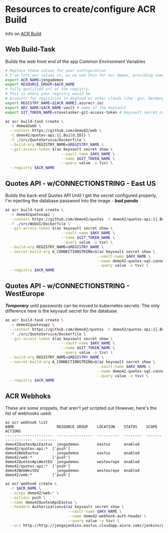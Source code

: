 # Resources to create/configure ACR Build
Info on [ACR Build](https://aka.ms/acr/build)

## Web Build-Task
Builds the web front end of the app
 Common Environment Variables
```sh
# Replace these values for your configuration
# I've left our values in, as we use this for our demos, providing some examples
export ACR_NAME=jengademos
export RESOURCE_GROUP=$ACR_NAME
# fully qualified url of the registry. 
# This is where your registry would be
# Accounts for registries in dogfood or other clouds like .gov, Germany and China
export REGISTRY_NAME=${ACR_NAME}.azurecr.io/ 
export AKV_NAME=$ACR_NAME-vault # name of the keyvault
export GIT_TOKEN_NAME=stevelasker-git-access-token # keyvault secret name
```

```sh
az acr build-task create \
  -n demo42web \
  --context https://github.com/demo42/web \
  -t demo42/quotes-api:{{.Build.ID}} \
  -f ./src/QuoteService/Dockerfile \
  --build-arg REGISTRY_NAME=$REGISTRY_NAME \
  --git-access-token $(az keyvault secret show \
                         --vault-name $AKV_NAME \
                         --name $GIT_TOKEN_NAME \
                         --query value -o tsv) \
  --registry $ACR_NAME 
  ```

## Quotes API - w/CONNECTIONSTRING - East US
Builds the back-end Quotes API
Until I get the secret configured properly, I'm injecting the database password into the image - ***bad panda***
```sh
az acr build-task create \
  -n demo42quotesapi \
  --context https://github.com/demo42/quotes -t demo42/quotes-api:{{.Build.ID}} \
  -f ./src/WebUI/Dockerfile \
  --git-access-token $(az keyvault secret show \
                         --vault-name $AKV_NAME \
                         --name $GIT_TOKEN_NAME \
                         --query value -o tsv) \
  --build-arg REGISTRY_NAME=$REGISTRY_NAME \
  --secret-build-arg A_CONNECTIONSTRING=$(az keyvault secret show \
                                         --vault-name $AKV_NAME \
                                         --name demo42-quotes-sql-connectionstring-eastus \
                                         --query value -o tsv) \
  --registry $ACR_NAME 
  ```
## Quotes API - w/CONNECTIONSTRING - WestEurope
***Temporary*** until passwords can be moved to kubernetes secrets. 
The only difference here is the keyvault secret for the database

```sh
az acr build-task create \
  -n demo42quotesapi \
  --context https://github.com/demo42/quotes -t demo42/quotes-api:{{.Build.ID}} \
  -f ./src/QuoteService/Dockerfile \
  --git-access-token $(az keyvault secret show \
                         --vault-name $AKV_NAME \
                         --name $GIT_TOKEN_NAME \
                         --query value -o tsv) \
  --build-arg REGISTRY_NAME=$REGISTRY_NAME \
  --secret-build-arg A_CONNECTIONSTRING=$(az keyvault secret show \
                                         --vault-name $AKV_NAME \
                                         --name demo42-quotes-sql-connectionstring-westeu \
                                         --query value -o tsv) \
  --registry $ACR_NAME 
  ```
  
## ACR Webhoks
These are some snippets, that aren't *yet* scripted out
However, here's the list of webhooks used:
```
az acr webhook list
NAME                   RESOURCE GROUP    LOCATION    STATUS    SCOPE                ACTIONS
---------------------  ----------------  ----------  --------  -------------------  ---------
demo42QuotesApiEastus  jengademos        eastus      enabled   demo42/quotes-api:*  ['push']
demo42WebEastus        jengademos        eastus      enabled   demo42/web:*         ['push']
demo42QuotesApiWestEU  jengademos        westeurope  enabled   demo42/quotes-api:*  ['push']
demo42WebWestEU        jengademos        westeurope  enabled   demo42/web:*         ['push']
```
```sh
az acr webhook create \
  -r $ACR_NAME \
  --scope demo42/web:* \
  --actions push \
  --name demo42QuotesApiEastus \
  --headers Authorization=$(az keyvault secret show \
                            --vault-name $AKV_NAME \
                            --name demo42-webhook-auth-header \
                            --query value -o tsv) \
  --uri http://http://jengajenkins.eastus.cloudapp.azure.com//jenkins/generic-webhook-trigger/invoke
```